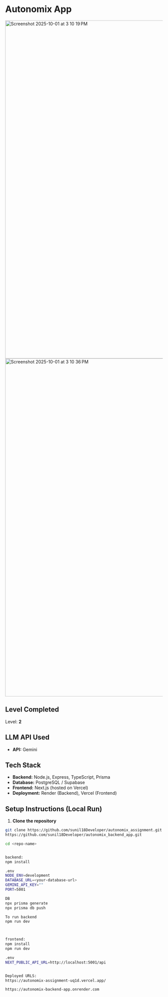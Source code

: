 # Autonomix App


<img width="1920" height="1080" alt="Screenshot 2025-10-01 at 3 10 19 PM" src="https://github.com/user-attachments/assets/3fde7236-941b-4e6d-99e8-a98d0e61f920" />

<img width="1920" height="1080" alt="Screenshot 2025-10-01 at 3 10 36 PM" src="https://github.com/user-attachments/assets/732c4d2f-488b-4bdc-b627-4076c43d988a" />


## Level Completed
Level: **2** <!-- Replace with 1, 2, or 3 depending on what you completed -->

## LLM API Used
- **API:** Gemini <!-- Replace with the one you used -->

## Tech Stack
- **Backend:** Node.js, Express, TypeScript, Prisma  
- **Database:** PostgreSQL / Supabase
- **Frontend:** Next.js (hosted on Vercel)  
- **Deployment:** Render (Backend), Vercel (Frontend)

## Setup Instructions (Local Run)

1. **Clone the repository**
```bash
git clone https://github.com/sunil18Developer/autonomix_assignment.git
https://github.com/sunil18Developer/autonomix_backend_app.git

cd <repo-name>


backend:
npm install

.env
NODE_ENV=development
DATABASE_URL=<your-database-url>
GEMINI_API_KEY=""
PORT=5001

DB
npx prisma generate
npx prisma db push

To run backend
npm run dev



frontend:
npm install
npm run dev

.env
NEXT_PUBLIC_API_URL=http://localhost:5001/api


Deployed URLS:
https://autonomix-assignment-uq1d.vercel.app/

https://autonomix-backend-app.onrender.com




